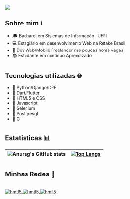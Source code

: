 ![](https://user-images.githubusercontent.com/55139799/236584294-0572e615-adc3-4516-b79c-6d63b37dea11.png)


## Sobre mim ℹ️

- 🎓 Bacharel em Sistemas de Informação- UFPI
- 💻 Estagiário em desenvolvimento Web na Retake Brasil
- 📱 Dev Web/Mobile Freelancer nas poucas horas vagas
- 📚 Estudante em contínuo Aprendizado

#



## Tecnologias utilizadas 🌐

- 🔧 Python/Django/DRF 
- 🔧 Dart/Flutter
- 🔧 HTML5 e CSS
- 🔧 Javascript 
- 🔧 Selenium
- 🔧 Postgresql
- 🔧 C
#


## Estatisticas 📊

| ![Anurag's GitHub stats](https://github-readme-stats.vercel.app/api?username=vitornt22&show_icons=true&theme=tokyonight) | [![Top Langs](https://github-readme-stats.vercel.app/api/top-langs/?username=vitornt22&langs_count=5&theme=tokyonight)](https://github.com/anuraghazra/github-readme-stats)| 
|---|---|





#
## Minhas Redes 💬

<div style="display: inline_block"><br>
    <a href="https://www.linkedin.com/in/vitor-neto-5a7b14188/">
        <img align="center" alt="hmtl5" src="https://img.shields.io/badge/LinkedIn-0077B5?style=for-the-badge&logo=linkedin&logoColor=white
        ">
    </a>
    <a href="#" >
        <img align="center" alt="hmtl5" src="https://img.shields.io/badge/Gmail-D14836?style=for-the-badge&logo=gmail&logoColor=white
        ">
    </a>
    <a href="https://www.instagram.com/vitoor.neto/">
        <img align="center" alt="hmtl5" src="https://img.shields.io/badge/Instagram-E4405F?style=for-the-badge&logo=instagram&logoColor=white">
    </a>
</div> <br>

# 




